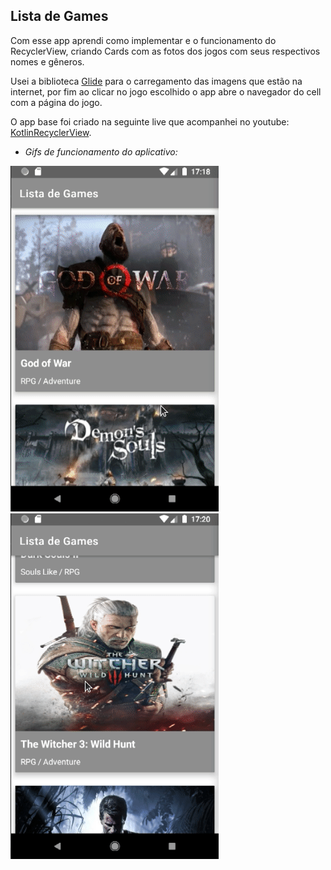 
## Lista de Games

Com esse app aprendi como implementar e o funcionamento do RecyclerView, criando Cards com as fotos dos jogos com seus respectivos nomes e gêneros. 

Usei a biblioteca [Glide](https://github.com/bumptech/glide) para o carregamento das imagens que estão na internet, por fim ao clicar no jogo escolhido o app abre o navegador do cell com a página do jogo.

O app base foi criado na seguinte live que acompanhei no youtube: [KotlinRecyclerView](https://github.com/kaiqueocanha/KotlinRecyclerView).

* _Gifs de funcionamento do aplicativo:_

![ListaDeGames](https://github.com/ViniBza/EstudosAndroid/blob/master/Imagens-Gifs/Lista%20de%20games%20-%201.gif) ![ListaDeGames](https://github.com/ViniBza/EstudosAndroid/blob/master/Imagens-Gifs/Lista%20de%20games%20-%202.gif)

